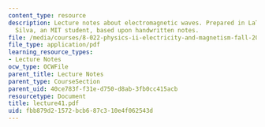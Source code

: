 ```yaml
---
content_type: resource
description: Lecture notes about electromagnetic waves. Prepared in LaTeX by James
  Silva, an MIT student, based upon handwritten notes.
file: /media/courses/8-022-physics-ii-electricity-and-magnetism-fall-2006/fbb879d21572bcb687c310e4f062543d_lecture41.pdf
file_type: application/pdf
learning_resource_types:
- Lecture Notes
ocw_type: OCWFile
parent_title: Lecture Notes
parent_type: CourseSection
parent_uid: 40ce783f-f31e-d750-d8ab-3fb0cc415acb
resourcetype: Document
title: lecture41.pdf
uid: fbb879d2-1572-bcb6-87c3-10e4f062543d
---
```

